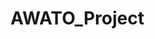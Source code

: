 # AWATO_Project

<!-- https://t.yesware.com/ta/b71f4e172b236f2533ee35a3736fd91f18211878/14ab1b3b98d9b20435e2c20b63ea7628/75381d41a09c7f619cd4062781249a55?n=Project%20Overview&yta=https%3A%2F%2Fdocs.google.com%2Fdocument%2Fd%2F1Yv1f8oeOj9GtXnBFf7ChS8lZwr9Hx6idsrEcr0F-OjU%2Fedit -->
